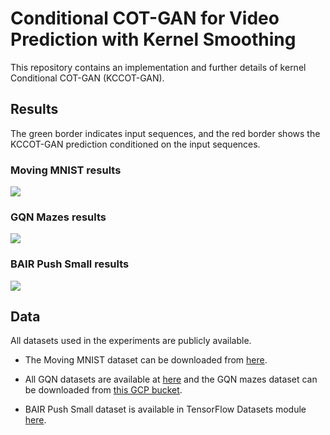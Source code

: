 # Conditional COT-GAN for Video Prediction with Kernel Smoothing

This repository contains an implementation and further details of kernel Conditional COT-GAN (KCCOT-GAN).

## Results

The green border indicates input sequences, and the red border shows the KCCOT-GAN prediction conditioned on the input sequences. 

### Moving MNIST results
![](./gifs/merged_mmnist.gif)

### GQN Mazes results
![](./gifs/merged_mazes_lowdpi.gif)

### BAIR Push Small results
![](./gifs/merged_mazes_lowdpi.gif)


## Data 

All datasets used in the experiments are publicly available.  

- The Moving MNIST dataset can be downloaded from [here](http://www.cs.toronto.edu/~nitish/unsupervised_video/).

- All GQN datasets are available at [here](https://github.com/deepmind/gqn-datasets) and the GQN mazes dataset can be downloaded from [this GCP bucket](https://console.cloud.google.com/storage/browser/gqn-dataset/mazes?pageState=(%22StorageObjectListTable%22:(%22f%22:%22%255B%255D%22))&prefix=&forceOnObjectsSortingFiltering=false). 
- BAIR Push Small dataset is available in TensorFlow Datasets module [here](https://www.tensorflow.org/datasets/catalog/bair_robot_pushing_small).

